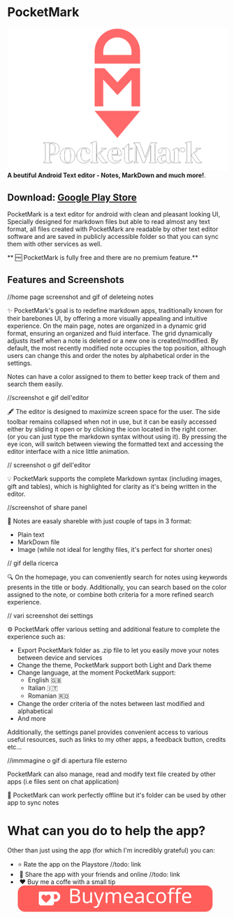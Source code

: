 
# PocketMark



<img src="SRC github readme/PocketMarkBanner.png" width="932" align="center"   vspace="2">
<b> A beutiful Android Text editor - Notes, MarkDown and much more!</b>.


## Download:  [Google Play Store](https://google.com)



PocketMark is a text editor for android with clean and pleasant looking UI, Specially designed for markdown files but able to read almost any text format, all files created with PocketMark are readable by other text editor software and are saved in publicly accessible folder so that you can sync them with other services as well.

** ​🆓​ PocketMark is fully free and there are no premium feature.**

## Features and Screenshots

//home page screenshot and gif of deleteing notes


✨​ PocketMark's goal is to redefine markdown apps, traditionally known for their barebones UI, by offering a more visually appealing and intuitive experience. On the main page, notes are organized in a dynamic grid format, ensuring an organized and fluid interface. The grid dynamically adjusts itself when a note is deleted or a new one is created/modified. By default, the most recently modified note occupies the top position, although users can change this and order the notes by alphabetical order in the settings.

Notes can have a color assigned to them to better keep track of them and search them easily.


//screenshot  e gif dell'editor 

🖋️ The editor is designed to maximize screen space for the user. The side toolbar remains collapsed when not in use, but it can be easily accessed either by sliding it open or by clicking the icon located in the right corner. (or you can just type the markdown syntax without using it). By pressing the eye icon, will switch between viewing the formatted text and accessing the editor interface with a nice little animation.

// screenshot o gif dell'editor

💡 PocketMark supports the complete Markdown syntax (including images, gift and tables), which is highlighted for clarity as it's being written in the editor.


//screenshot of share panel

📨 Notes are easaly shareble with just couple of taps in 3 format:

- Plain text
- MarkDown file
- Image (while not ideal for lengthy files, it's perfect for shorter ones)

// gif della ricerca

🔍​ On the homepage, you can conveniently search for notes using keywords presents in the title or body. Additionally, you can search based on the color assigned to the note, or combine both criteria for a more refined search experience.
 
 // vari screenshot dei settings

⚙️​ PocketMark offer various setting and additional feature to complete the experience such as:

* Export PocketMark folder as .zip file to let you easily move your notes between device and services
* Change the theme, PocketMark support both Light and Dark theme
* Change language, at the moment PocketMark support:
	* English 🇬🇧
	* Italian 🇮🇹​
	* Romanian ​🇷🇴​
* Change the order criteria of the notes between last modified and alphabetical 
* And more

Additionally, the settings panel provides convenient access to various useful resources, such as links to my other apps, a feedback button, credits etc...

//immmagine o gif di apertura file esterno

PocketMark can also manage, read and modify text file created by other apps (i.e files sent on chat application)

 📶​ PocketMark can work perfectly offline but it's folder can be used by other app to sync notes


# What can you do to help the app?

Other than just using the app (for which I'm incredibly grateful) you can:

- ⭐ Rate the app on the Playstore //todo: link
- ​ 💬 Share the app with your friends and online //todo: link
- ​​ ❤️​ Buy me a coffe with a small tip  [<img src="SRC github readme/kofi-githubbutton_sm-svg.svg">](https://ko-fi.com/N4N179BUE)
